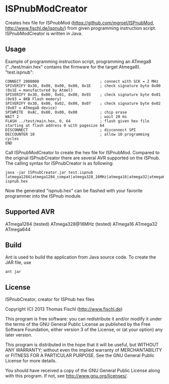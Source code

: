 ISPnubModCreator
=============

Creates hex file for ISPnubMod (https://github.com/mgroel/ISPnubMod, http://www.fischl.de/ispnub/) from given programming instruction script.
ISPnubModCreator is written in Java.

Usage
-----

Example of programming instruction script, programming an ATmega8 ("../test/main.hex" contains the firmware
for the target Atmega8). "test.ispnub":
```
CONNECT 2000000                           ; connect with SCK = 2 MHz 
SPIVERIFY 0x30, 0x00, 0x00, 0x00, 0x1E    ; check signature byte 0x00 (0x1E = manufactured by Atmel)
SPIVERIFY 0x30, 0x00, 0x01, 0x00, 0x93    ; check signature byte 0x01 (0x93 = 8KB Flash memory)
SPIVERIFY 0x30, 0x00, 0x02, 0x00, 0x07    ; check signature byte 0x02 (0x07 = ATmega8 device)
SPIWRITE  0xAC, 0x80, 0x00, 0x00          ; chip erase
WAIT 2                                    ; wait 20 ms
FLASH ../test/main.hex, 0, 64             ; flash given hex file starting at flash address 0 with pagesize 64
DISCONNECT                                ; disconnect SPI
DECCOUNTER 10                             ; allow 10 programming cycles
END
```

Call ISPnubModCreator to create the hex file for ISPnubMod. Compared to the original ISPnubCreator there are several AVR supported on the ISPnub. The calling syntax for ISPnubCreator is as following:
```
java -jar ISPnubCreator.jar test.ispnub [atmega1284|atmega1284_compat|atmega328_16MHz|atmega16|atmega32|atmega644] ispnub.hex
```
Now the generated "ispnub.hex" can be flashed with your favorite programmer into the ISPnub module.

Supported AVR
-------------
ATmega1284 (tested)
ATmega328@16MHz (tested)
ATmega16
ATmega32
ATmega644



Build
-----
Ant is used to build the application from Java source code. To create the JAR file, use
```
ant jar
```

License
-------

ISPnubCreator, creator for ISPnub hex files

Copyright (C) 2013  Thomas Fischl (http://www.fischl.de)

This program is free software: you can redistribute it and/or modify
it under the terms of the GNU General Public License as published by
the Free Software Foundation, either version 3 of the License, or
(at your option) any later version.

This program is distributed in the hope that it will be useful,
but WITHOUT ANY WARRANTY; without even the implied warranty of
MERCHANTABILITY or FITNESS FOR A PARTICULAR PURPOSE.  See the
GNU General Public License for more details.

You should have received a copy of the GNU General Public License
along with this program.  If not, see <http://www.gnu.org/licenses/>.
